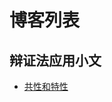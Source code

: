 # 博客列表

## 辩证法应用小文

<!-- - [变化和发展](/dialectics/变化和发展.md)
- [对立与统一](/dialectics/对立与统一.md) -->
- [共性和特性](/dialectics/共性和特性.md)


<!-- ## MBTI荣格测试
## 个人成长
## 马克思主义学习札记 -->